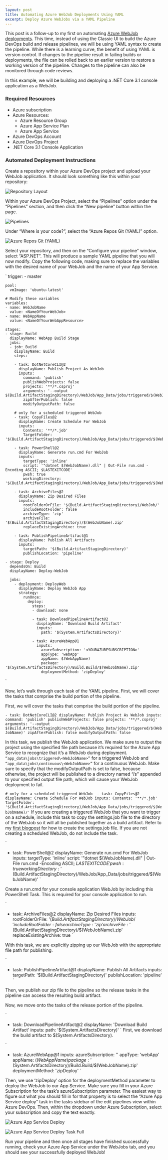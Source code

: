 ```yaml
---
layout: post
title: Automating Azure WebJob Deployments Using YAML
excerpt: Deploy Azure WebJobs via a YAML Pipeline
---
```


This post is a follow-up to my first on automating [Azure WebJob deployments](https://www.tiffanychen.dev/Azure-WebJob-Deployments/). This time, instead of using the Classic UI to build the Azure DevOps build and release pipelines, we will be using YAML syntax to create the pipeline. While there is a learning curve, the benefit of using YAML is version control. If changes to the pipeline result in failing builds or deployments, the file can be rolled back to an earlier version to restore a working version of the pipeline. Changes to the pipeline can also be monitored through code reviews. 

In this example, we will be building and deploying a .NET Core 3.1 console application as a WebJob.  

### Required Resources 

* Azure subscription 
* Azure Resources:
    * Azure Resource Group
    * Azure App Service Plan
    * Azure App Service
* Azure DevOps Account 
* Azure DevOps Project
* .NET Core 3.1 Console Application 

### Automated Deployment Instructions

Create a repository within your Azure DevOps project and upload your WebJob application. It should look something like this within your repository:

![Repository Layout](/images/azurewebjobdeploymentyaml/Repository.png)

Within your Azure DevOps Project, select the “Pipelines” option under the “Pipelines” section, and then click the “New pipeline” button within the page. 

![Pipelines](/images/azurewebjobdeploymentyaml/Pipelines.png)

Under “Where is your code?”, select the “Azure Repos Git (YAML)” option.

![Azure Repos Git (YAML)](/images/azurewebjobdeploymentyaml/AzureReposGitYAML.png)

Select your repository, and then on the “Configure your pipeline” window, select “ASP.NET”. This will produce a sample YAML pipeline that you will now modify. Copy the following code, making sure to replace the variables with the desired name of your WebJob and the name of your App Service. 

`
trigger:
    - master
    
    pool:
      vmImage: 'ubuntu-latest'
    
    # Modify these variables
    variables:
    - name: WebJobName
      value: <NameOfYourWebJob>
    - name: WebAppName
      value: <NameOfYourWebAppResource>
    
    stages:
    - stage: Build
      displayName: WebApp Build Stage
      jobs:
      - job: Build
        displayName: Build
        steps:

        - task: DotNetCoreCLI@2
          displayName: Publish Project As WebJob
          inputs:
            command: 'publish'
            publishWebProjects: false
            projects: '**/*.csproj'
            arguments: '--output $(Build.ArtifactStagingDirectory)/WebJob/App_Data/jobs/triggered/$(WebJobName)'
            zipAfterPublish: false
            modifyOutputPath: false
        
        # only for a scheduled triggered WebJob 
        - task: CopyFiles@2
          displayName: Create Schedule For WebJob
          inputs:
            Contents: '**/*.job'
            TargetFolder: '$(Build.ArtifactStagingDirectory)/WebJob/App_Data/jobs/triggered/$(WebJobName)/'
        
        - task: PowerShell@2
          displayName: Generate run.cmd For WebJob
          inputs:
            targetType: 'inline'
            script: '"dotnet $(WebJobName).dll" | Out-File run.cmd -Encoding ASCII; $LASTEXITCODE'
            pwsh: true
            workingDirectory: '$(Build.ArtifactStagingDirectory)/WebJob/App_Data/jobs/triggered/$(WebJobName)'
        
        - task: ArchiveFiles@2
          displayName: Zip Desired Files
          inputs:
            rootFolderOrFile: '$(Build.ArtifactStagingDirectory)/WebJob/'
            includeRootFolder: false
            archiveType: 'zip'
            archiveFile: '$(Build.ArtifactStagingDirectory)/$(WebJobName).zip'
            replaceExistingArchive: true
        
        - task: PublishPipelineArtifact@1
          displayName: Publish All Artifacts
          inputs:
            targetPath: '$(Build.ArtifactStagingDirectory)'
            publishLocation: 'pipeline'
        
    - stage: Deploy
      dependsOn: Build
      displayName: Deploy-WebJob
    
      jobs:
        - deployment: DeployWeb
          displayName: Deploy WebJob App
          strategy:
            runOnce:
              deploy:
                steps:
                - download: none
    
                - task: DownloadPipelineArtifact@2
                  displayName: 'Download Build Artifact'
                  inputs:
                    path: '$(System.ArtifactsDirectory)'

                - task: AzureWebApp@1
                  inputs:
                    azureSubscription: '<YOURAZURESUBSCRIPTION>'
                    appType: 'webApp'
                    appName: $(WebAppName)
                    package: '$(System.ArtifactsDirectory)/Build.Build/$(WebJobName).zip'
                    deploymentMethod: 'zipDeploy'
`

Now, let’s walk through each task of the YAML pipeline.
First, we will cover the tasks that comprise the build portion of the pipeline. 

First, we will cover the tasks that comprise the build portion of the pipeline. 

`
        - task: DotNetCoreCLI@2
          displayName: Publish Project As WebJob
          inputs:
            command: 'publish'
            publishWebProjects: false
            projects: '**/*.csproj'
            arguments: '--output $(Build.ArtifactStagingDirectory)/WebJob/App_Data/jobs/triggered/$(WebJobName)'
            zipAfterPublish: false
            modifyOutputPath: false
`

In this task, we publish the WebJob application. We make sure to output the project using the specified file path because it’s required for the Azure App Service to recognize that it’s a WebJob during deployment. `“app_data\jobs\triggered\<WebJobName>”` for a triggered WebJob and `“app_data\jobs\continuous\<WebJobName>”` for a continuous WebJob. Make sure to specify that the modifyOutputPath is set to false, because otherwise, the project will be published to a directory named “/s” appended to your specified output file path, which will cause your WebJob deployment to fail. 

`
        # only for a scheduled triggered WebJob 
        - task: CopyFiles@2
          displayName: Create Schedule For WebJob
          inputs:
            Contents: '**/*.job'
            TargetFolder: '$(Build.ArtifactStagingDirectory)/WebJob/App_Data/jobs/triggered/$(WebJobName)/'
`
If you are creating a triggered WebJob that you want to trigger on a schedule, include this task to copy the settings.job file to the directory of the WebJob so it will all be published together as a build artifact. Refer to my [first blogpost](https://www.tiffanychen.dev/Azure-WebJob-Deployments/) for how to create the settings.job file. If you are not creating a scheduled WebJob, do not include the task. 

`
- task: PowerShell@2
  displayName: Generate run.cmd For WebJob
  inputs:
    targetType: 'inline'
    script: '"dotnet $(WebJobName).dll" | Out-File run.cmd -Encoding ASCII; $LASTEXITCODE'
    pwsh: true
    workingDirectory: '$(Build.ArtifactStagingDirectory)/WebJob/App_Data/jobs/triggered/$(WebJobName)'
`

Create a run.cmd for your console application WebJob by including this PowerShell Task. This is required for your console application to run. 

`
- task: ArchiveFiles@2
  displayName: Zip Desired Files
  inputs:
    rootFolderOrFile: '$(Build.ArtifactStagingDirectory)/WebJob/'
    includeRootFolder: false
    archiveType: 'zip'
    archiveFile: '$(Build.ArtifactStagingDirectory)/$(WebJobName).zip'
    replaceExistingArchive: true
`

With this task, we are explicitly zipping up our WebJob with the appropriate file path for publishing. 

`
- task: PublishPipelineArtifact@1
  displayName: Publish All Artifacts
  inputs:
    targetPath: '$(Build.ArtifactStagingDirectory)'
    publishLocation: 'pipeline'
`

Then, we publish our zip file to the pipeline so the release tasks in the pipeline can access the resulting build artifact. 

Now, we move onto the tasks of the release portion of the pipeline. 

`
- task: DownloadPipelineArtifact@2
  displayName: 'Download Build Artifact'
  inputs:
    path: '$(System.ArtifactsDirectory)'
`
First, we download the build artifact to $(System.ArtifactsDirectory).

`
- task: AzureWebApp@1
  inputs:
    azureSubscription: '<YOURAZURESUBSCRIPTION>'
    appType: 'webApp'
    appName: $(WebAppName)
    package: '$(System.ArtifactsDirectory)/Build.Build/$(WebJobName).zip'
    deploymentMethod: 'zipDeploy'
`

Then, we use ‘zipDeploy’ option for the deploymentMethod parameter to deploy the WebJob to our App Service. Make sure you fill in your Azure Subscription for the task’s azureSubscription parameter. The easiest way to figure out what you should fill in for that property is to select the “Azure App Service deploy” task in the tasks sidebar of the edit pipelines view within Azure DevOps. Then, within the dropdown under Azure Subscription, select your subscription and copy the text exactly. 

![Azure App Service Deploy](/images/azurewebjobdeploymentyaml/AzureAppServiceDeploy.png)

![Azure App Service Deploy Task Full](/images/azurewebjobdeploymentyaml/AzureAppServiceDeployTaskFull.png)

Run your pipeline and then once all stages have finished successfully running, check your Azure App Service under the WebJobs tab, and you should see your successfully deployed WebJob!